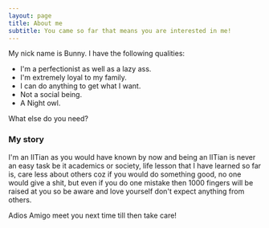 ```yaml
---
layout: page
title: About me
subtitle: You came so far that means you are interested in me!
---
```


My nick name is Bunny. I have the following qualities:

- I'm a perfectionist as well as a lazy ass.
- I'm extremely loyal to my family.
- I can do anything to get what I want.
- Not a social being.
- A Night owl.

What else do you need?

### My story
I'm an IITian as you would have known by now and being an IITian is never an easy task be it academics or society, life lesson that I have learned so far is, care less about others coz if you would do something good, no one would give a shit, but even if you do one mistake then 1000 fingers will be raised at you so be aware and love yourself don't expect anything from others.

Adios Amigo meet you next time till then take care!


